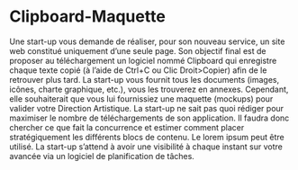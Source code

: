 # Clipboard-Maquette

Une start-up vous demande de réaliser, pour son nouveau service, un site web constitué uniquement d’une seule page.
Son objectif final est de proposer au téléchargement un logiciel nommé Clipboard qui enregistre chaque texte copié (à l’aide de Ctrl+C ou Clic Droit>Copier) afin de le retrouver plus tard.
La start-up vous fournit tous les documents (images, icônes, charte graphique, etc.), vous les trouverez en annexes. Cependant, elle souhaiterait que vous lui fournissiez une maquette (mockups) pour valider votre Direction Artistique.
La start-up ne sait pas quoi rédiger pour maximiser le nombre de téléchargements de son application.
Il faudra donc chercher ce que fait la concurrence et estimer comment placer stratégiquement les différents blocs de contenu. Le lorem ipsum peut être utilisé.
La start-up s’attend à avoir une visibilité à chaque instant sur votre avancée via un logiciel de planification de tâches.
